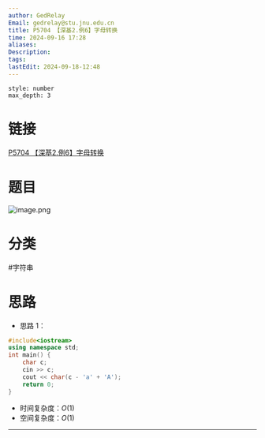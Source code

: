 ```yaml
---
author: GedRelay
Email: gedrelay@stu.jnu.edu.cn
title: P5704 【深基2.例6】字母转换
time: 2024-09-16 17:28
aliases: 
Description: 
tags: 
lastEdit: 2024-09-18-12:48
---
```


```toc
style: number
max_depth: 3
```

# 链接
[P5704 【深基2.例6】字母转换](https://www.luogu.com.cn/problem/P5704) 

# 题目
![image.png](https://ged-pic-bed.oss-cn-guangzhou.aliyuncs.com/img/202409161729977.png)


# 分类
#字符串 

# 思路
- 思路 1：


```cpp
#include<iostream>
using namespace std;
int main() {
    char c;
    cin >> c;
    cout << char(c - 'a' + 'A');
    return 0;
}
```


- 时间复杂度：${O\left( 1 \right)  }$ 
- 空间复杂度：${O\left( 1 \right)  }$ 


---

